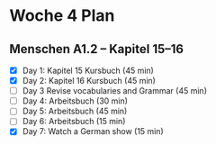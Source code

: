 # Woche 4 Plan

## **Menschen A1.2 – Kapitel 15–16**

- [x] Day 1: Kapitel 15 Kursbuch (45 min)
- [x] Day 2: Kapitel 16 Kursbuch (45 min)
- [ ] Day 3 Revise vocabularies and Grammar (45 min)
- [ ] Day 4: Arbeitsbuch (30 min)
- [ ] Day 5: Arbeitsbuch (45 min)
- [ ] Day 6: Arbeitsbuch (15 min)
- [x] Day 7: Watch a German show (15 min)
